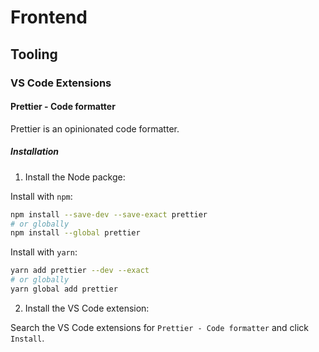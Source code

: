 # Frontend

## Tooling

### VS Code Extensions

#### Prettier - Code formatter
Prettier is an opinionated code formatter.

##### Installation
1. Install the Node packge:

Install with `npm`:
```bash
npm install --save-dev --save-exact prettier
# or globally
npm install --global prettier
```

Install with `yarn`:
```bash
yarn add prettier --dev --exact
# or globally
yarn global add prettier
```

2. Install the VS Code extension:

Search the VS Code extensions for `Prettier - Code formatter` and click `Install`.




